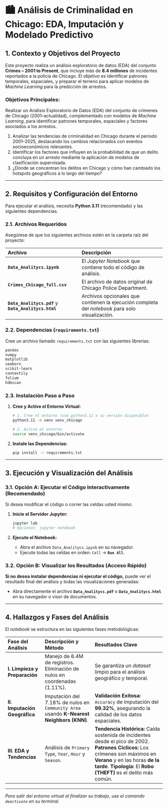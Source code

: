 # 🏙️ Análisis de Criminalidad en Chicago: EDA, Imputación y Modelado Predictivo

## 1\. Contexto y Objetivos del Proyecto

Este proyecto realiza un análisis exploratorio de datos (EDA) del conjunto **Crimes – 2001 to Present**, que incluye más de **8.4 millones** de incidentes reportados a la policía de Chicago. El objetivo es identificar patrones temporales, espaciales, y preparar el terreno para aplicar modelos de *Machine Learning* para la predicción de arrestos.

### Objetivos Principales:

Realizar un Análisis Exploratorio de Datos (EDA) del conjunto de crímenes de Chicago (2001–actualidad), complementado con modelos de *Machine Learning*, para identificar patrones temporales, espaciales y factores asociados a los arrestos.

1. Analizar las tendencias de criminalidad en Chicago durante el periodo 2001–2025, destacando los cambios relacionados con eventos socioeconómicos relevantes.
2. Identificar los factores que influyen en la probabilidad de que un delito concluya en un arresto mediante la aplicación de modelos de clasificación supervisada.
3. ¿Dónde se concentran los delitos en Chicago y cómo han cambiado los hotspots geográficos a lo largo del tiempo?
-----

## 2\. Requisitos y Configuración del Entorno

Para ejecutar el análisis, necesita **Python 3.11** (recomendado) y las siguientes dependencias.

### 2.1. Archivos Requeridos

Asegúrese de que los siguientes archivos estén en la carpeta raíz del proyecto:

| Archivo | Descripción |
| :--- | :--- |
| **`Data_Analitycs.ipynb`** | El *Jupyter Notebook* que contiene todo el código de análisis. |
| **`Crimes_Chicago_full.csv`** | El archivo de datos original de Chicago Police Department. |
| **`Data_Analitycs.pdf`** y **`Data_Analitycs.html`** | Archivos opcionales que contienen la ejecución completa del *notebook* para solo visualización. |

### 2.2. Dependencias (`requirements.txt`)

Cree un archivo llamado `requirements.txt` con las siguientes librerías:

```txt
pandas
numpy
matplotlib
seaborn
scikit-learn
contextily
folium
hdbscan
```

### 2.3. Instalación Paso a Paso

1.  **Cree y Active el Entorno Virtual:**

    ```bash
    # 1. Cree el entorno (use python3.11 o su versión disponible)
    python3.11 -m venv venv_chicago

    # 2. Active el entorno
    source venv_chicago/bin/activate
    ```

2.  **Instale las Dependencias:**

    ```bash
    pip install -r requirements.txt
    ```

-----

## 3\. Ejecución y Visualización del Análisis

### 3.1. Opción A: Ejecutar el Código Interactivamente (Recomendado)

Si desea modificar el código o correr las celdas usted mismo:

1.  **Inicie el Servidor Jupyter:**

    ```bash
    jupyter lab
    # Opcional: jupyter notebook
    ```

2.  **Ejecute el Notebook:**

      * Abra el archivo `Data_Analitycs.ipynb` en su navegador.
      * Ejecute todas las celdas en orden: `Cell` -\> **`Run All`**.

### 3.2. Opción B: Visualizar los Resultados (Acceso Rápido)

**Si no desea instalar dependencias ni ejecutar el código,** puede ver el resultado final del análisis y todas las visualizaciones generadas:

  * Abra directamente el archivo **`Data_Analitycs.pdf`** o **`Data_Analitycs.html`** en su navegador o visor de documentos.

-----

## 4\. Hallazgos y Fases del Análisis

El *notebook* se estructura en las siguientes fases metodológicas:

| Fase del Análisis | Descripción y Método | Resultados Clave |
| :--- | :--- | :--- |
| **I. Limpieza y Preparación** | Manejo de 8.4M de registros. Eliminación de nulos en coordenadas (1.11%). | Se garantiza un *dataset* limpio para el análisis geográfico y temporal. |
| **II. Imputación Geográfica** | Imputación del 7.18% de nulos en `Community Area` usando **K-Nearest Neighbors (KNN)**. | **Validación Exitosa:** `Accuracy` de imputación del **99.32%**, asegurando la calidad de los datos espaciales. |
| **III. EDA y Tendencias** | Análisis de `Primary Type`, `Year`, `Hour` y `Season`. | **Tendencia Histórica:** Caída sostenida de incidentes desde el pico de 2002. **Patrones Cíclicos:** Los crímenes son máximos en **Verano** y en las horas **de la tarde**. **Tipología:** El **Robo (THEFT)** es el delito más común. |

-----

*Para salir del entorno virtual al finalizar su trabajo, use el comando `deactivate` en su terminal.*